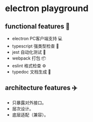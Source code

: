 # electron playground

## functional features 🚀

- electron PC客户端支持 💻
- typescript 强类型检查 🧱
- jest 自动化测试 🔧
- webpack 打包 📦
- eslint 格式检查 ⚙️
- typedoc 文档生成 📓


## architecture features ✈️

- 只暴露对外接口。
- 层次设计。
- 底层适配（兼容）。